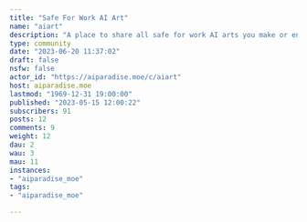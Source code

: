 ```yaml
---
title: "Safe For Work AI Art" 
name: "aiart"
description: "A place to share all safe for work AI arts you make or enjoy :)"
type: community
date: "2023-06-20 11:37:02"
draft: false
nsfw: false
actor_id: "https://aiparadise.moe/c/aiart"
host: aiparadise.moe
lastmod: "1969-12-31 19:00:00"
published: "2023-05-15 12:00:22"
subscribers: 91
posts: 12
comments: 9
weight: 12
dau: 2
wau: 3
mau: 11
instances:
- "aiparadise_moe"
tags: 
- "aiparadise_moe"

---
```

